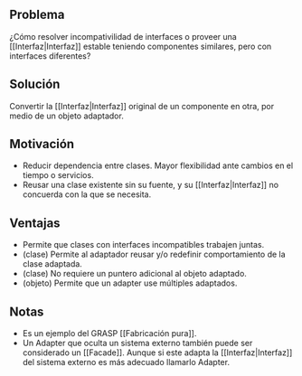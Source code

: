 ## Problema
¿Cómo resolver incompativilidad de interfaces o proveer una [[Interfaz|Interfaz]] estable teniendo componentes similares, pero con interfaces diferentes?

## Solución
Convertir la [[Interfaz|Interfaz]] original de un componente en otra, por medio de un objeto adaptador.

## Motivación
- Reducir dependencia entre clases. Mayor flexibilidad ante cambios en el tiempo o servicios.
- Reusar una clase existente sin su fuente, y su [[Interfaz|Interfaz]] no concuerda con la que se necesita.

## Ventajas
- Permite que clases con interfaces incompatibles trabajen juntas.
- (clase) Permite al adaptador reusar y/o redefinir comportamiento de la clase adaptada.
- (clase) No requiere un puntero adicional al objeto adaptado.
- (objeto) Permite que un adapter use múltiples adaptados.

## Notas
- Es un ejemplo del GRASP [[Fabricación pura]].
- Un Adapter que oculta un sistema externo también puede ser considerado un [[Facade]]. Aunque si este adapta la [[Interfaz|Interfaz]] del sistema externo es más adecuado llamarlo Adapter.